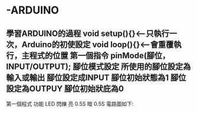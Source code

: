 # -ARDUINO
學習ARDUINO的過程
void setup(){}<--只執行一次，Arduino的初使設定
void loop(){}<--會重覆執行，主程式的位置
第一個指令
pinMode(腳位，INPUT/OUTPUT);
腳位模式設定 所使用的腳位設定為輸入或輸出
腳位設定成INPUT 腳位初始狀態為1
腳位設定為OUTPUY 腳位初始狀庇為0
-----------------------------------------------------------------
第一個程式 功能 LED 閃爍 亮 0.5S 暗 0.5S
電路圖如下:
